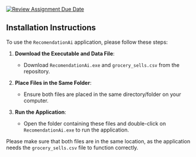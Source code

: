 [![Review Assignment Due Date](https://classroom.github.com/assets/deadline-readme-button-24ddc0f5d75046c5622901739e7c5dd533143b0c8e959d652212380cedb1ea36.svg)](https://classroom.github.com/a/koBo1vTe)


## Installation Instructions

To use the `RecomendationAi` application, please follow these steps:

1. **Download the Executable and Data File**:
   - Download `RecomendationAi.exe` and `grocery_sells.csv` from the repository.

2. **Place Files in the Same Folder**:
   - Ensure both files are placed in the same directory/folder on your computer.

3. **Run the Application**:
   - Open the folder containing these files and double-click on `RecomendationAi.exe` to run the application.

Please make sure that both files are in the same location, as the application needs the `grocery_sells.csv` file to function correctly.
